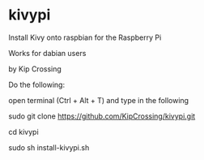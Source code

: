 # kivypi
Install Kivy onto raspbian for the Raspberry Pi

Works for dabian users

by Kip Crossing



Do the following:

open terminal (Ctrl + Alt + T) and type in the following

sudo git clone https://github.com/KipCrossing/kivypi.git

cd kivypi

sudo sh install-kivypi.sh
